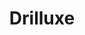 ---
order: 1
title: Drilluxe
launchDate: 2023-01-01
platformType: Long-Term Crypto Mining
referralLink: https://drilluxe.cc/?ref=Adam0115
description: "With Drilluxe, the more power (Split Hash) you have, the more you can get."
avoidDescription: ""
teamRewards: "The platform encourages user acquisition by offering team commissions and referral rewards. More information is accessible on the official website."
tags: champ


keyFeatures:
 - 
    header: Different Types
    feature: Use different types of crypto, eg. Tether, Bitcoin, Lite coin. 
 -
    header: Referral bonus lvl 1
    feature: Every deposit on first level referrals will give you tether equivalent to 15% + 3 s/h.
 -
    header: Referral bonus lvl 2
    feature: 5% for each new deposit of second level referrals.


links:
 - 
    brand: Telegram
    link: https://t.me/+DgGebaW_NidmZWQy
    shortLink: +DgGebaW_NidmZWQy
 - 
    website: true
    link: https://drilluxe.cc/
---